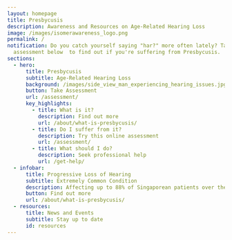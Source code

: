 ```yaml
---
layout: homepage
title: Presbycusis
description: Awareness and Resources on Age-Related Hearing Loss
image: /images/isomerawareness_logo.png
permalink: /
notification: Do you catch yourself saying "har?" more often lately? Take the
  assessment below  to find out if you're suffering from Presbycusis.
sections:
  - hero:
      title: Presbycusis
      subtitle: Age-Related Hearing Loss
      background: /images/side_view_man_experiencing_hearing_issues.jpg
      button: Take Assessment
      url: /assessment/
      key_highlights:
        - title: What is it?
          description: Find out more
          url: /about/what-is-presbycusis/
        - title: Do I suffer from it?
          description: Try this online assessment
          url: /assessment/
        - title: What should I do?
          description: Seek professional help
          url: /get-help/
  - infobar:
      title: Progressive Loss of Hearing
      subtitle: Extremely Common Condition
      description: Affecting up to 88% of Singaporean patients over the age of 60
      button: Find out more
      url: /about/what-is-presbycusis/
  - resources:
      title: News and Events
      subtitle: Stay up to date
      id: resources
---
```

